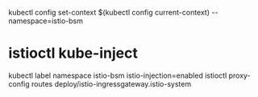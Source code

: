 kubectl config set-context $(kubectl config current-context) --namespace=istio-bsm
# istioctl kube-inject
kubectl label namespace istio-bsm istio-injection=enabled
istioctl proxy-config routes deploy/istio-ingressgateway.istio-system